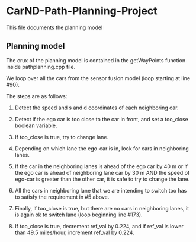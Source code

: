 
# CarND-Path-Planning-Project
This file documents the planning model 
  

## Planning model

The crux of the planning model is contained in the getWayPoints function inside pathplanning.cpp file.

We loop over all the cars from the sensor fusion model (loop starting at line #90). 

The steps are as follows:

1. Detect the speed and s and d coordinates of each neighboring car.

2. Detect if the ego car is too close to the car in front, and set a too_close boolean variable.

3. If too_close is true, try to change lane.

4. Depending on which lane the ego-car is in, look for cars in neighboring lanes.

5. If the car in the neighboring lanes is ahead of the ego car by 40 m or if the ego car is ahead of neighboring lane car by 30 m 
AND the speed of ego-car is greater than the other car, it is safe to try to change the lane.

6. All the cars in neighboring lane that we are intending to switch too has to satisfy the requirement in #5 above.

7. Finally, if too_close is true, but there are no cars in neighboring lanes, it is again ok to switch lane (loop 
beginning line #173).

8. If too_close is true, decrement ref_val by 0.224, and if ref_val is lower than 49.5 miles/hour, increment 
ref_val by 0.224.

